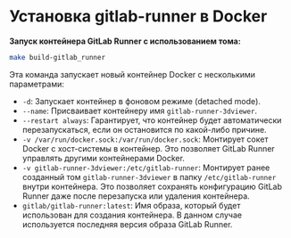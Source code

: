 # Установка gitlab-runner в Docker

**Запуск контейнера GitLab Runner с использованием тома:**
```sh
make build-gitlab_runner
```

Эта команда запускает новый контейнер Docker с несколькими параметрами:
- `-d`: Запускает контейнер в фоновом режиме (detached mode).
- `--name`: Присваивает контейнеру имя `gitlab-runner-3dviewer`.
- `--restart always`: Гарантирует, что контейнер будет автоматически перезапускаться, если он остановится по какой-либо причине.
- `-v /var/run/docker.sock:/var/run/docker.sock`: Монтирует сокет Docker с хост-системы в контейнер. Это позволяет GitLab Runner управлять другими контейнерами Docker.
- `-v gitlab-runner-3dviewer:/etc/gitlab-runner`: Монтирует ранее созданный том `gitlab-runner-3dviewer` в папку `/etc/gitlab-runner` внутри контейнера. Это позволяет сохранять конфигурацию GitLab Runner даже после перезапуска или удаления контейнера.
- `gitlab/gitlab-runner:latest`: Имя образа, который будет использован для создания контейнера. В данном случае используется последняя версия образа GitLab Runner.
